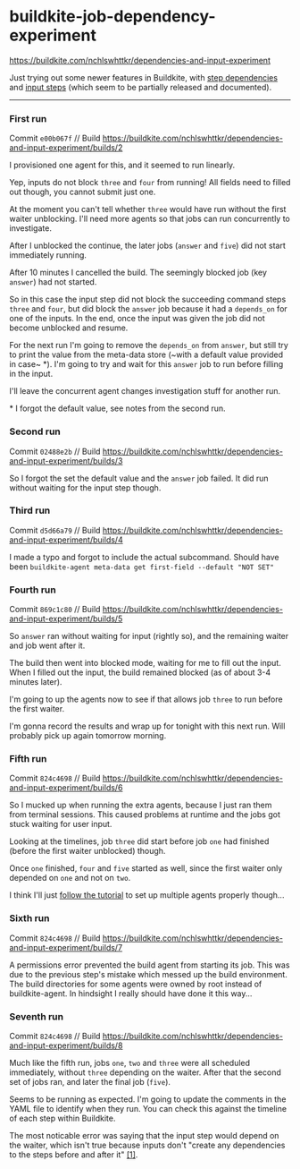 # buildkite-job-dependency-experiment

https://buildkite.com/nchlswhttkr/dependencies-and-input-experiment

Just trying out some newer features in Buildkite, with [step dependencies](https://buildkite.com/changelog/84-introducing-pipeline-step-dependencies) and [input steps](https://buildkite.com/docs/pipelines/input-step) (which seem to be partially released and documented).

---

### First run

Commit `e00b067f` // Build https://buildkite.com/nchlswhttkr/dependencies-and-input-experiment/builds/2

I provisioned one agent for this, and it seemed to run linearly.

Yep, inputs do not block `three` and `four` from running! All fields need to filled out though, you cannot submit just one.

At the moment you can't tell whether `three` would have run without the first waiter unblocking. I'll need more agents so that jobs can run concurrently to investigate.

After I unblocked the continue, the later jobs (`answer` and `five`) did not start immediately running.

After 10 minutes I cancelled the build. The seemingly blocked job (key `answer`) had not started.

So in this case the input step did not block the succeeding command steps `three` and `four`, but did block the `answer` job because it had a `depends_on` for one of the inputs. In the end, once the input was given the job did not become unblocked and resume.

For the next run I'm going to remove the `depends_on` from `answer`, but still try to print the value from the meta-data store (~with a default value provided in case~ *). I'm going to try and wait for this `answer` job to run before filling in the input.

I'll leave the concurrent agent changes investigation stuff for another run.

\* I forgot the default value, see notes from the second run.

### Second run

Commit `02488e2b` // Build https://buildkite.com/nchlswhttkr/dependencies-and-input-experiment/builds/3

So I forgot the set the default value and the `answer` job failed. It did run without waiting for the input step though.

### Third run

Commit `d5d66a79` // Build https://buildkite.com/nchlswhttkr/dependencies-and-input-experiment/builds/4

I made a typo and forgot to include the actual subcommand. Should have been `buildkite-agent meta-data get first-field --default "NOT SET"`

### Fourth run

Commit `869c1c80` // Build https://buildkite.com/nchlswhttkr/dependencies-and-input-experiment/builds/5

So `answer` ran without waiting for input (rightly so), and the remaining waiter and job went after it.

The build then went into blocked mode, waiting for me to fill out the input. When I filled out the input, the build remained blocked (as of about 3-4 minutes later).

I'm going to up the agents now to see if that allows job `three` to run before the first waiter.

I'm gonna record the results and wrap up for tonight with this next run. Will probably pick up again tomorrow morning.

### Fifth run

Commit `824c4698` // Build https://buildkite.com/nchlswhttkr/dependencies-and-input-experiment/builds/6

So I mucked up when running the extra agents, because I just ran them from terminal sessions. This caused problems at runtime and the jobs got stuck waiting for user input.

Looking at the timelines, job `three` did start before job `one` had finished (before the first waiter unblocked) though.

Once `one` finished, `four` and `five` started as well, since the first waiter only depended on `one` and not on `two`.

I think I'll just [follow the tutorial](https://buildkite.com/docs/tutorials/parallel-builds#running-multiple-agents) to set up multiple agents properly though...

### Sixth run

Commit `824c4698` // Build https://buildkite.com/nchlswhttkr/dependencies-and-input-experiment/builds/7

A permissions error prevented the build agent from starting its job. This was due to the previous step's mistake which messed up the build environment. The build directories for some agents were owned by root instead of buildkite-agent. In hindsight I really should have done it this way...

### Seventh run

Commit `824c4698` // Build https://buildkite.com/nchlswhttkr/dependencies-and-input-experiment/builds/8

Much like the fifth run, jobs `one`, `two` and `three` were all scheduled immediately, without `three` depending on the waiter. After that the second set of jobs ran, and later the final job (`five`).

Seems to be running as expected. I'm going to update the comments in the YAML file to identify when they run. You can check this against the timeline of each step within Buildkite.

The most noticable error was saying that the input step would depend on the waiter, which isn't true because inputs don't "create any dependencies to the steps before and after it" [[1]](https://buildkite.com/docs/pipelines/input-step).
